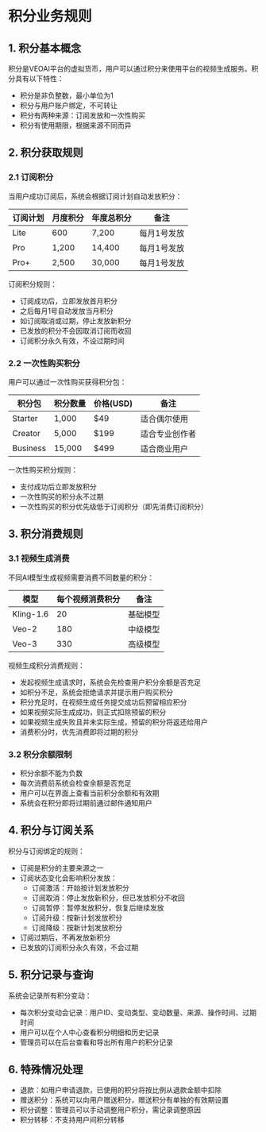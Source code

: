 # 积分业务规则

## 1. 积分基本概念

积分是VEOAI平台的虚拟货币，用户可以通过积分来使用平台的视频生成服务。积分具有以下特性：

- 积分是非负整数，最小单位为1
- 积分与用户账户绑定，不可转让
- 积分有两种来源：订阅发放和一次性购买
- 积分有使用期限，根据来源不同而异

## 2. 积分获取规则

### 2.1 订阅积分

当用户成功订阅后，系统会根据订阅计划自动发放积分：

| 订阅计划 | 月度积分 | 年度总积分 | 备注 |
|---------|---------|-----------|------|
| Lite    | 600     | 7,200     | 每月1号发放 |
| Pro     | 1,200   | 14,400    | 每月1号发放 |
| Pro+    | 2,500   | 30,000    | 每月1号发放 |

订阅积分规则：

- 订阅成功后，立即发放首月积分
- 之后每月1号自动发放当月积分
- 如订阅取消或过期，停止发放新积分
- 已发放的积分不会因取消订阅而收回
- 订阅积分永久有效，不设过期时间

### 2.2 一次性购买积分

用户可以通过一次性购买获得积分包：

| 积分包    | 积分数量 | 价格(USD) | 备注 |
|----------|---------|----------|------|
| Starter  | 1,000   | $49      | 适合偶尔使用 |
| Creator  | 5,000   | $199     | 适合专业创作者 |
| Business | 15,000  | $499     | 适合商业用户 |

一次性购买积分规则：

- 支付成功后立即发放积分
- 一次性购买的积分永不过期
- 一次性购买的积分优先级低于订阅积分（即先消费订阅积分）

## 3. 积分消费规则

### 3.1 视频生成消费

不同AI模型生成视频需要消费不同数量的积分：

| 模型      | 每个视频消费积分 | 备注 |
|----------|---------------|------|
| Kling-1.6| 20            | 基础模型 |
| Veo-2    | 180           | 中级模型 |
| Veo-3    | 330           | 高级模型 |

视频生成积分消费规则：

- 发起视频生成请求时，系统会先检查用户积分余额是否充足
- 如积分不足，系统会拒绝请求并提示用户购买积分
- 积分充足时，在视频生成任务提交成功后预留相应积分
- 如果视频实际生成成功，则正式扣除预留的积分
- 如果视频生成失败且并未实际生成，预留的积分将返还给用户
- 消费积分时，优先消费即将过期的积分

### 3.2 积分余额限制

- 积分余额不能为负数
- 每次消费前系统会检查余额是否充足
- 用户可以在界面上查看当前积分余额和有效期
- 系统会在积分即将过期前通过邮件通知用户

## 4. 积分与订阅关系

积分与订阅绑定的规则：

- 订阅是积分的主要来源之一
- 订阅状态变化会影响积分发放：
  - 订阅激活：开始按计划发放积分
  - 订阅取消：停止发放新积分，但已发放积分不收回
  - 订阅暂停：暂停发放积分，恢复后继续发放
  - 订阅升级：按新计划发放积分
  - 订阅降级：按新计划发放积分
- 订阅过期后，不再发放新积分
- 已发放的订阅积分永久有效，不会过期

## 5. 积分记录与查询

系统会记录所有积分变动：

- 每次积分变动会记录：用户ID、变动类型、变动数量、来源、操作时间、过期时间
- 用户可以在个人中心查看积分明细和历史记录
- 管理员可以在后台查看和导出所有用户的积分记录

## 6. 特殊情况处理

- 退款：如用户申请退款，已使用的积分将按比例从退款金额中扣除
- 赠送积分：系统可以向用户赠送积分，赠送积分有单独的有效期设置
- 积分调整：管理员可以手动调整用户积分，需记录调整原因
- 积分转移：不支持用户间积分转移 